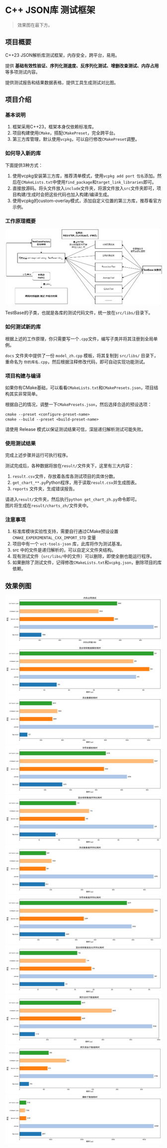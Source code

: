# C++ JSON库 测试框架

> 效果图在最下方。

## 项目概要

C++23 JSON解析库测试框架，内存安全，跨平台，易用。

提供 **基础有效性验证、序列化测速度、反序列化测试、增删改查测试、内存占用** 等多项测试内容。

提供测试报告和结果数据表格，提供工具生成测试对比图。

## 项目介绍

### 基本说明

1. 框架采用C++23，框架本身仅依赖标准库。
2. 项目构建使用`CMake`，搭配`CMakePreset`，完全跨平台。
3. 第三方库管理，默认使用`vcpkg`，可以自行修改`CMakePreset`调整。

### 如何导入新的库

下面提供3种方式：
1. 使用vcpkg安装第三方库，推荐清单模式，使用`vcpkg add port 包名`添加。然后在`CMakeLists.txt`中使用`find_package`和`target_link_libraries`即可。
2. 直接放源码。将头文件放入`include`文件夹，将源文件放入`src`文件夹即可，项目构建/生成时会把这些代码也加入构建/编译生成。
3. 使用vcpkg的custom-overlay模式，添加自定义位置的第三方库，推荐看官方示例。

### 工作原理概要

![工作方式](docs/work_model.png)

TestBase的子类，也就是各库的测试代码文件，统一放在`src/libs/`目录下。

### 如何测试新的库

根据上述的工作原理，你只需要写一个`.cpp`文件，编写子类并将其注册到全局单例。

`docs` 文件夹中提供了一份 `model_zh.cpp` 模板，将其复制到 `src/libs/` 目录下，重命名为 `你的库名.cpp`，然后根据注释修改代码，即可自动实现功能测试。

### 项目构建与编译

如果你有CMake基础，可以看看`CMakeLists.txt`和`CMakePresets.json`，项目结构其实非常简单。

根据自己的情况，调整一下`CMakePresets.json`，然后选择合适的预设选项：

```shell
cmake --preset <configure-preset-name>
cmake --build --preset <build-preset-name>
```

请使用 Release 模式以保证测试结果可信，深层递归解析测试可能失败。

### 使用测试结果

完成上述步骤并运行可执行程序。

测试完成后，各种数据将放在`result/`文件夹下，这里有三大内容：

1. `result.csv`文件，存放着各库各测试项目的具体分数。
2. `get_chart_**.py`Python程序，用于读取`result.csv`并生成图表。
3. `reports` 文件夹，生成错误报告。

请进入`result/`文件夹，然后执行`python get_chart_zh.py`命令即可。<br>
图片将生成在`result/charts_zh/`文件夹中。

### 注意事项

1. 标准库模块实验性支持，需要自行通过CMake预设设置 `CMAKE_EXPERIMENTAL_CXX_IMPORT_STD` 变量
2. 项目中有一个 `vct-tools-json` 库，此库将作为测试基准。
3. src 中的文件是递归解析的，可以自定义文件夹结构。
4. 现有测试文件（`src/libs/`中的文件）可以删除，即使全删也能运行程序。
5. 如果删除了测试文件，记得修改`CMakeLists.txt`和`vcpkg.json`，删除项目的库依赖。

## 效果例图

![内存占用](docs/charts_zh/内存占用测试.png)
![混合解析](docs/charts_zh/混合琐碎数据解析耗时.png)
![浮点解析](docs/charts_zh/浮点数解析耗时.png)
![字符解析](docs/charts_zh/字符串解析耗时.png)
![混合序列化](docs/charts_zh/混合琐碎数据序列化耗时.png)
![浮点序列化](docs/charts_zh/浮点数数据序列化耗时.png)
![字符序列化](docs/charts_zh/字符串数据序列化耗时.png)
![混合美化序列化](docs/charts_zh/混合琐碎数据美化序列化耗时.png)
![拷贝获取子元素](docs/charts_zh/拷贝访问子数据耗时.png)
![拷贝添加子元素](docs/charts_zh/拷贝添加子数据耗时.png)
![删除子元素](docs/charts_zh/删除子数据耗时.png)
